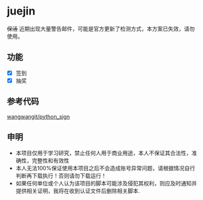 # juejin
~~保活~~ 近期出现大量警告邮件，可能是官方更新了检测方式，本方案已失效，请勿使用。

## 功能

- [x] 签到
- [x] 抽奖

## 参考代码
[wangwangit/python_sign](https://github.com/wangwangit/python_sign/blob/master/com/ww/juejin/juejin.py)

## 申明
- 本项目仅用于学习研究，禁止任何人用于商业用途，本人不保证其合法性，准确性，完整性和有效性
- 本人无法100%保证使用本项目之后不会造成账号异常问题，请根据情况自行判断再下载执行！否则请勿下载运行！
- 如果任何单位或个人认为该项目的脚本可能涉及侵犯其权利，则应及时通知并提供相关证明，我将在收到认证文件后删除相关脚本.
